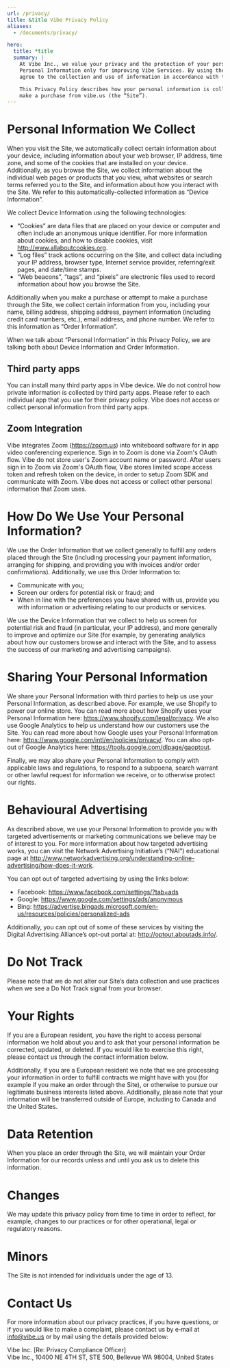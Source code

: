 ```yaml
---
url: /privacy/
title: &title Vibe Privacy Policy
aliases:
  - /documents/privacy/

hero:
  title: *title
  summary: |
    At Vibe Inc., we value your privacy and the protection of your personal data. We use your
    Personal Information only for improving Vibe Services. By using the Vibe product, you
    agree to the collection and use of information in accordance with this policy.

    This Privacy Policy describes how your personal information is collected, used, and shared when you visit or
    make a purchase from vibe.us (the “Site”).
---
```


# Personal Information We Collect

When you visit the Site, we automatically collect certain information about your device, including information about
your web browser, IP address, time zone, and some of the cookies that are installed on your device.
Additionally, as you browse the Site, we collect information about the individual web pages or products that you view,
what websites or search terms referred you to the Site, and information about how you interact with the Site.
We refer to this automatically-collected information as “Device Information”.

We collect Device Information using the following technologies:

- “Cookies” are data files that are placed on your device or computer and often include an anonymous unique identifier.
  For more information about cookies, and how to disable cookies, visit http://www.allaboutcookies.org.
- “Log files” track actions occurring on the Site, and collect data including your IP address, browser type,
  Internet service provider, referring/exit pages, and date/time stamps.
- “Web beacons”, “tags”, and “pixels” are electronic files used to record information about how you browse the Site.

Additionally when you make a purchase or attempt to make a purchase through the Site, we collect certain information
from you, including your name, billing address, shipping address, payment information (including credit card numbers, etc.),
email address, and phone number. We refer to this information as “Order Information”.

When we talk about “Personal Information” in this Privacy Policy, we are talking both about Device Information and
Order Information.

## Third party apps

You can install many third party apps in Vibe device. We do not control how private information is collected by third
party apps. Please refer to each individual app that you use for their privacy policy. Vibe does not access or collect
personal information from third party apps.

## Zoom Integration

Vibe integrates Zoom (https://zoom.us) into whiteboard software for in app video conferencing experience. Sign in to
Zoom is done via Zoom's OAuth flow. Vibe do not store user's Zoom account name or password. After users sign in to
Zoom via Zoom's OAuth flow, Vibe stores limited scope access token and refresh token on the device, in order to setup
Zoom SDK and communicate with Zoom. Vibe does not access or collect other personal information that Zoom uses.

# How Do We Use Your Personal Information?

We use the Order Information that we collect generally to fulfill any orders placed through the Site
(including processing your payment information, arranging for shipping, and providing you with invoices and/or order
confirmations). Additionally, we use this Order Information to:

- Communicate with you;
- Screen our orders for potential risk or fraud; and
- When in line with the preferences you have shared with us, provide you with information or advertising relating to our products or services.

We use the Device Information that we collect to help us screen for potential risk and fraud (in particular, your IP address),
and more generally to improve and optimize our Site (for example, by generating analytics about how our customers
browse and interact with the Site, and to assess the success of our marketing and advertising campaigns).

# Sharing Your Personal Information

We share your Personal Information with third parties to help us use your Personal Information, as described above.
For example, we use Shopify to power our online store. You can read more about how Shopify uses your Personal Information
here: https://www.shopify.com/legal/privacy. We also use Google Analytics to help us understand how our customers use the
Site. You can read more about how Google uses your Personal Information here: https://www.google.com/intl/en/policies/privacy/.
You can also opt-out of Google Analytics here: https://tools.google.com/dlpage/gaoptout.

Finally, we may also share your Personal Information to comply with applicable laws and regulations,
to respond to a subpoena, search warrant or other lawful request for information we receive,
or to otherwise protect our rights.

# Behavioural Advertising

As described above, we use your Personal Information to provide you with targeted advertisements or marketing
communications we believe may be of interest to you. For more information about how targeted advertising works,
you can visit the Network Advertising Initiative’s (“NAI”) educational page at
http://www.networkadvertising.org/understanding-online-advertising/how-does-it-work.

You can opt out of targeted advertising by using the links below:

- Facebook: https://www.facebook.com/settings/?tab=ads
- Google: https://www.google.com/settings/ads/anonymous
- Bing: https://advertise.bingads.microsoft.com/en-us/resources/policies/personalized-ads

Additionally, you can opt out of some of these services by visiting the Digital Advertising Alliance’s opt-out portal
at: http://optout.aboutads.info/.

# Do Not Track

Please note that we do not alter our Site’s data collection and use practices when we see a Do Not Track signal from your browser.

# Your Rights

If you are a European resident, you have the right to access personal information we hold about you and to ask that
your personal information be corrected, updated, or deleted. If you would like to exercise this right, please contact us
through the contact information below.

Additionally, if you are a European resident we note that we are processing your information in order to fulfill
contracts we might have with you (for example if you make an order through the Site), or otherwise to pursue our
legitimate business interests listed above. Additionally, please note that your information will be transferred outside
of Europe, including to Canada and the United States.

# Data Retention

When you place an order through the Site, we will maintain your Order Information for our records unless and until
you ask us to delete this information.

# Changes

We may update this privacy policy from time to time in order to reflect, for example, changes to our practices or for
other operational, legal or regulatory reasons.

# Minors

The Site is not intended for individuals under the age of 13.

# Contact Us

For more information about our privacy practices, if you have questions, or if you would like to make a complaint,
please contact us by e‑mail at info@vibe.us or by mail using the details provided below:

Vibe Inc.
[Re: Privacy Compliance Officer]  
Vibe Inc., 10400 NE 4TH ST, STE 500, Bellevue WA 98004, United States
